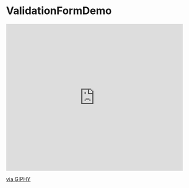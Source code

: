 # ValidationFormDemo
<iframe src="https://giphy.com/embed/1wXf2O7vxh1rLy0QnQ" width="480" height="400" frameBorder="0" class="giphy-embed" allowFullScreen></iframe><p><a href="https://giphy.com/gifs/1wXf2O7vxh1rLy0QnQ">via GIPHY</a></p>